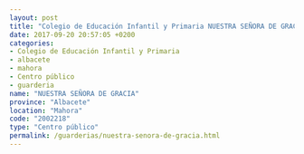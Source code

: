 ```yaml
---
layout: post
title: "Colegio de Educación Infantil y Primaria NUESTRA SEÑORA DE GRACIA"
date: 2017-09-20 20:57:05 +0200
categories:
- Colegio de Educación Infantil y Primaria
- albacete
- mahora
- Centro público
- guarderia
name: "NUESTRA SEÑORA DE GRACIA"
province: "Albacete"
location: "Mahora"
code: "2002218"
type: "Centro público"
permalink: /guarderias/nuestra-senora-de-gracia.html
---
```

